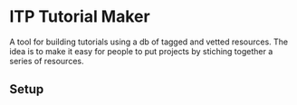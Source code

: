 # ITP Tutorial Maker

A tool for building tutorials using a db of tagged and vetted resources. The idea is to make it easy for people to put projects by stiching together a series of resources.

## Setup




<!-- 
1. Run mongodb in **terminal window #1**
```
mongod
```

2. Run the api in **terminal window #2**
```
cd itp-resource-collector-api
npm start
```

3. Run the app in **terminal window #3**
```
cd itp-tutorial-maker
npm run dev
```
 -->
